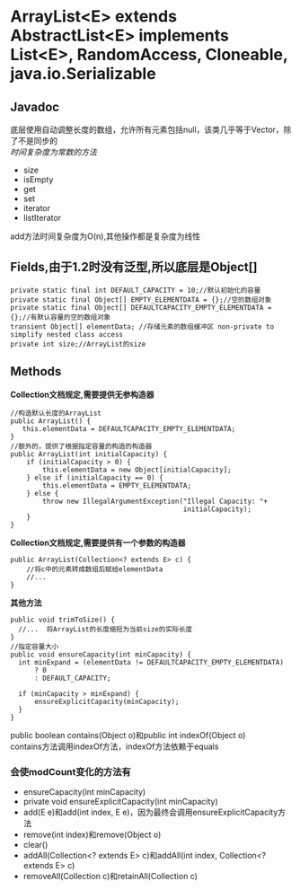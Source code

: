 # ArrayList\<E\> extends AbstractList\<E\> implements List\<E\>, RandomAccess, Cloneable, java.io.Serializable

## Javadoc
底层使用自动调整长度的数组，允许所有元素包括null，该类几乎等于Vector，除了不是同步的
<br>
*时间复杂度为常数的方法*

- size
- isEmpty
- get
- set
- iterator
- listIterator

add方法时间复杂度为O(n),其他操作都是复杂度为线性
## Fields,由于1.2时没有泛型,所以底层是Object[]

    private static final int DEFAULT_CAPACITY = 10;//默认初始化的容量
    private static final Object[] EMPTY_ELEMENTDATA = {};//空的数组对象
    private static final Object[] DEFAULTCAPACITY_EMPTY_ELEMENTDATA = {};//有默认容量的空的数组对象
    transient Object[] elementData; //存储元素的数组缓冲区 non-private to simplify nested class access
    private int size;//ArrayList的size

## Methods

**Collection文档规定,需要提供无参构造器**

    //构造默认长度的ArrayList
    public ArrayList() {
       this.elementData = DEFAULTCAPACITY_EMPTY_ELEMENTDATA;
    }
    //额外的，提供了根据指定容量的构造的构造器
    public ArrayList(int initialCapacity) {
        if (initialCapacity > 0) {
            this.elementData = new Object[initialCapacity];
        } else if (initialCapacity == 0) {
            this.elementData = EMPTY_ELEMENTDATA;
        } else {
            throw new IllegalArgumentException("Illegal Capacity: "+
                                               initialCapacity);
        }
    }

**Collection文档规定,需要提供有一个参数的构造器**

    public ArrayList(Collection<? extends E> c) {
        //将c中的元素转成数组后赋给elementData
        //...
    }

**其他方法**

    public void trimToSize() {
      //...  将ArrayList的长度缩短为当前size的实际长度
    }
    //指定容量大小
    public void ensureCapacity(int minCapacity) {
      int minExpand = (elementData != DEFAULTCAPACITY_EMPTY_ELEMENTDATA)
          ? 0
          : DEFAULT_CAPACITY;

      if (minCapacity > minExpand) {
          ensureExplicitCapacity(minCapacity);
      }
    }

public boolean contains(Object o)和public int indexOf(Object o)
<br>
contains方法调用indexOf方法，indexOf方法依赖于equals

### 会使modCount变化的方法有
- ensureCapacity(int minCapacity)
- private void ensureExplicitCapacity(int minCapacity)
- add(E e)和add(int index, E e)，因为最终会调用ensureExplicitCapacity方法
- remove(int index)和remove(Object o)
- clear()
- addAll(Collection<? extends E> c)和addAll(int index, Collection<? extends E> c)
- removeAll(Collection<?> c)和retainAll(Collection<?> c)
